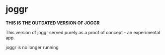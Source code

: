# joggr

<b>THIS IS THE OUTDATED VERSION OF JOGGR</b>

This version of joggr served purely as a proof of concept - an experimental app.

joggr is no longer running
